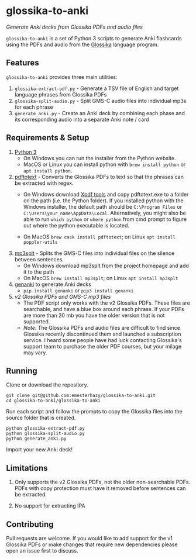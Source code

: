 # glossika-to-anki
*Generate Anki decks from Glossika PDFs and audio files*

`glossika-to-anki` is a set of Python 3 scripts to generate Anki flashcards using the PDFs and audio from the [Glossika](https://ai.glossika.com/?lang=eng-US) language program.

## Features
`glossika-to-anki` provides three main utilities:

1. `glossika-extract-pdf.py` - Generate a TSV file of English and target language phrases from Glossika PDFs
2. `glossika-split-audio.py` - Split GMS-C audio files into individual mp3s for each phrase
3. `generate_anki.py` - Create an Anki deck by combining each phase and its corresponding audio into a separate Anki note / card

## Requirements & Setup
1. [Python 3](https://www.python.org/)
    - On Windows you can run the installer from the Python website.
    - MacOS or Linux you can install python with `brew install python` or `apt install python`.
2. [pdftotext](https://www.xpdfreader.com/download.html) - Converts the Glossika PDFs to text so that the phrases can be extracted with regex.
    - On Windows download [Xpdf tools](https://www.xpdfreader.com/download.html) and copy pdftotext.exe to a folder on the path (i.e. the Python folder). If you installed python with the Windows installer, the default path should be ```C:\Program Files``` or ```C:\Users\your_name\AppData\Local```. Alternatively, you might also be able to run  ```which python``` or ```where python``` from cmd prompt to figure out where the python executable is located.

    - On MacOS `brew cask install pdftotext`; on Linux `apt install poppler-utils`
3. [mp3splt](http://mp3splt.sourceforge.net/) - Splits the GMS-C files into individual files on the silence between sentences.
    - On Windows download mp3splt from the project homepage and add it to the path
    - On MacOS `brew install mp3splt`; on Linux `apt install mp3splt`
4. [genanki](https://github.com/kerrickstaley/genanki) to generate Anki decks
    - `pip install genanki` or `pip3 install genanki`
5. *v2 Glossika PDFs and GMS-C mp3 files*
    - The PDF script only works with the v2 Glossika PDFs. These files are searchable, and have a blue box around each phrase. If your PDFs are more than 20 mb you have the older version that is not supported.
    - *Note:* The Glossika PDFs and audio files are difficult to find since Glossika recently discontinued them and launched a subscription service. I heard some people have had luck contacting Glossika's support team to purchase the older PDF courses, but your milage may vary.

## Running
Clone or download the repository.
```
git clone git@github.com:emesterhazy/glossika-to-anki.git
cd glossika-to-anki/glossika-to-anki
```
Run each script and follow the prompts to copy the Glossika files into the source folder that is created.
```
python glossika-extract-pdf.py
python glossika-split-audio.py
python generate_anki.py
```
Import your new Anki deck!

## Limitations
1. Only supports the v2 Glossika PDFs, not the older non-searchable PDFs. PDFs with copy protection must have it removed before sentences can be extracted.

2. No support for extracting IPA

## Contributing
Pull requests are welcome. If you would like to add support for the v1 Glossika PDFs or make changes that require new dependencies please open an issue first to discuss.
